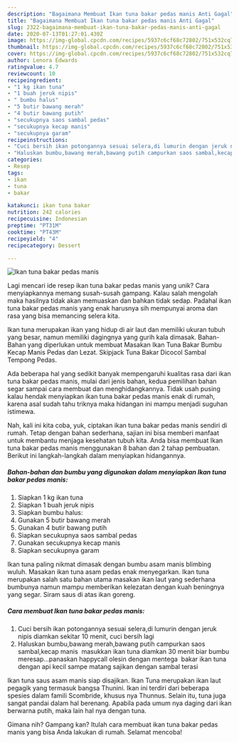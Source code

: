 ```yaml
---
description: "Bagaimana Membuat Ikan tuna bakar pedas manis Anti Gagal"
title: "Bagaimana Membuat Ikan tuna bakar pedas manis Anti Gagal"
slug: 2322-bagaimana-membuat-ikan-tuna-bakar-pedas-manis-anti-gagal
date: 2020-07-13T01:27:01.430Z
image: https://img-global.cpcdn.com/recipes/5937c6cf68c72802/751x532cq70/ikan-tuna-bakar-pedas-manis-foto-resep-utama.jpg
thumbnail: https://img-global.cpcdn.com/recipes/5937c6cf68c72802/751x532cq70/ikan-tuna-bakar-pedas-manis-foto-resep-utama.jpg
cover: https://img-global.cpcdn.com/recipes/5937c6cf68c72802/751x532cq70/ikan-tuna-bakar-pedas-manis-foto-resep-utama.jpg
author: Lenora Edwards
ratingvalue: 4.7
reviewcount: 10
recipeingredient:
- "1 kg ikan tuna"
- "1 buah jeruk nipis"
- " bumbu halus"
- "5 butir bawang merah"
- "4 butir bawang putih"
- "secukupnya saos sambal pedas"
- "secukupnya kecap manis"
- "secukupnya garam"
recipeinstructions:
- "Cuci bersih ikan potongannya sesuai selera,di lumurin dengan jeruk nipis diamkan sekitar 10 menit, cuci bersih lagi"
- "Haluskan bumbu,bawang merah,bawang putih campurkan saos sambal,kecap manis  masukkan ikan tuna diamkan 30 menit biar bumbu meresap...panaskan happycall olesin dengan mentega  bakar ikan tuna dengan api kecil sampe matang sajikan dengan sambal terasi"
categories:
- Resep
tags:
- ikan
- tuna
- bakar

katakunci: ikan tuna bakar 
nutrition: 242 calories
recipecuisine: Indonesian
preptime: "PT31M"
cooktime: "PT43M"
recipeyield: "4"
recipecategory: Dessert

---
```



![Ikan tuna bakar pedas manis](https://img-global.cpcdn.com/recipes/5937c6cf68c72802/751x532cq70/ikan-tuna-bakar-pedas-manis-foto-resep-utama.jpg)

Lagi mencari ide resep ikan tuna bakar pedas manis yang unik? Cara menyiapkannya memang susah-susah gampang. Kalau salah mengolah maka hasilnya tidak akan memuaskan dan bahkan tidak sedap. Padahal ikan tuna bakar pedas manis yang enak harusnya sih mempunyai aroma dan rasa yang bisa memancing selera kita.

Ikan tuna merupakan ikan yang hidup di air laut dan memiliki ukuran tubuh yang besar, namun memiliki dagingnya yang gurih kala dimasak. Bahan-Bahan yang diperlukan untuk membuat Masakan Ikan Tuna Bakar Bumbu Kecap Manis Pedas dan Lezat. Skipjack Tuna Bakar Dicocol Sambal Tempong Pedas.

Ada beberapa hal yang sedikit banyak mempengaruhi kualitas rasa dari ikan tuna bakar pedas manis, mulai dari jenis bahan, kedua pemilihan bahan segar sampai cara membuat dan menghidangkannya. Tidak usah pusing kalau hendak menyiapkan ikan tuna bakar pedas manis enak di rumah, karena asal sudah tahu triknya maka hidangan ini mampu menjadi suguhan istimewa.


Nah, kali ini kita coba, yuk, ciptakan ikan tuna bakar pedas manis sendiri di rumah. Tetap dengan bahan sederhana, sajian ini bisa memberi manfaat untuk membantu menjaga kesehatan tubuh kita. Anda bisa membuat Ikan tuna bakar pedas manis menggunakan 8 bahan dan 2 tahap pembuatan. Berikut ini langkah-langkah dalam menyiapkan hidangannya.

<!--inarticleads1-->

##### Bahan-bahan dan bumbu yang digunakan dalam menyiapkan Ikan tuna bakar pedas manis:

1. Siapkan 1 kg ikan tuna
1. Siapkan 1 buah jeruk nipis
1. Siapkan  bumbu halus:
1. Gunakan 5 butir bawang merah
1. Gunakan 4 butir bawang putih
1. Siapkan secukupnya saos sambal pedas
1. Gunakan secukupnya kecap manis
1. Siapkan secukupnya garam


Ikan tuna paling nikmat dimasak dengan bumbu asam manis blimbing wuluh. Masakan ikan tuna asam pedas enak menyegarkan. Ikan tuna merupakan salah satu bahan utama masakan ikan laut yang sederhana bumbunya namun mampu memberikan kelezatan dengan kuah beningnya yang segar. Siram saus di atas ikan goreng. 

<!--inarticleads2-->

##### Cara membuat Ikan tuna bakar pedas manis:

1. Cuci bersih ikan potongannya sesuai selera,di lumurin dengan jeruk nipis diamkan sekitar 10 menit, cuci bersih lagi
1. Haluskan bumbu,bawang merah,bawang putih campurkan saos sambal,kecap manis  masukkan ikan tuna diamkan 30 menit biar bumbu meresap...panaskan happycall olesin dengan mentega  bakar ikan tuna dengan api kecil sampe matang sajikan dengan sambal terasi


Ikan tuna saus asam manis siap disajikan. Ikan Tuna merupakan ikan laut pegagik yang termasuk bangsa Thunini. Ikan ini terdiri dari beberapa spesies dalam famili Scombride, khusus nya Thunnus. Selain itu, tuna juga sangat pandai dalam hal berenang. Apabila pada umum nya daging dari ikan berwarna putih, maka lain hal nya dengan tuna. 

Gimana nih? Gampang kan? Itulah cara membuat ikan tuna bakar pedas manis yang bisa Anda lakukan di rumah. Selamat mencoba!
